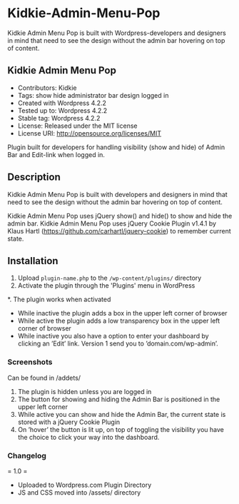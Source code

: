 # Kidkie-Admin-Menu-Pop

Kidkie Admin Menu Pop is built with Wordpress-developers and designers in mind that need to see the design without the admin bar hovering on top of content.

## Kidkie Admin Menu Pop
* Contributors: Kidkie
* Tags: show hide administrator bar design logged in
* Created with Wordpress 4.2.2
* Tested up to: Wordpress 4.2.2
* Stable tag: Wordpress 4.2.2
* License: Released under the MIT license
* License URI: http://opensource.org/licenses/MIT

Plugin built for developers for handling visibility (show and hide) of Admin Bar and Edit-link when logged in.

## Description

Kidkie Admin Menu Pop is built with developers and designers in mind that need to see the design without the admin bar hovering on top of content.

Kidkie Admin Menu Pop uses jQuery show() and hide() to show and hide the admin bar.
Kidkie Admin Menu Pop uses jQuery Cookie Plugin v1.4.1 by Klaus Hartl (https://github.com/carhartl/jquery-cookie) to remember current state.

## Installation

1. Upload `plugin-name.php` to the `/wp-content/plugins/` directory
1. Activate the plugin through the 'Plugins' menu in WordPress

*. The plugin works when activated

* While inactive the plugin adds a box in the upper left corner of browser
* While active the plugin adds a low transparency box in the upper left corner of browser
* While inactive you also have a option to enter your dashboard by clicking an ’Edit’ link. Version 1 send you to ’domain.com/wp-admin’.

### Screenshots

Can be found in /addets/

1. The plugin is hidden unless you are logged in
2. The button for showing and hiding the Admin Bar is positioned in the upper left corner
3. While active you can show and hide the Admin Bar, the current state is stored with a jQuery Cookie Plugin
4. On ’hover’ the button is lit up, on top of toggling the visibility you have the choice to click your way into the dashboard.

### Changelog

= 1.0 =
* Uploaded to Wordpress.com Plugin Directory
* JS and CSS moved into /assets/ directory
